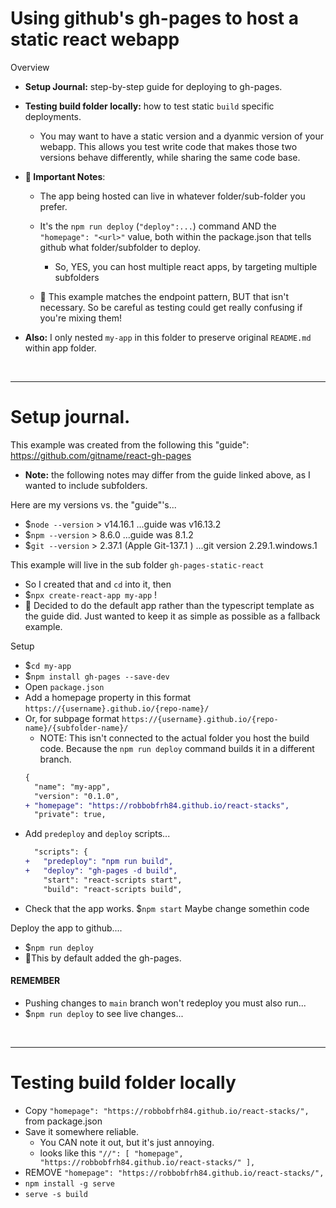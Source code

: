 # Using github's gh-pages to host a static react webapp
Overview
- **Setup Journal:** step-by-step guide for deploying to gh-pages.
- **Testing build folder locally:** how to test static `build` specific deployments. 
  - You may want to have a static version and a dyanmic version of your webapp. This allows you test write code that makes those two versions behave differently, while sharing the same code base. 
- **🌟 Important Notes**: 
  - The app being hosted can live in whatever folder/sub-folder you prefer. 
  - It's the `npm run deploy` (`"deploy":...`) command AND the `"homepage": "<url>"` value, both within the package.json that tells github what folder/subfolder to deploy. 
    - So, YES, you can host multiple react apps, by targeting multiple subfolders

  - 🌟 This example matches the endpoint pattern, BUT that isn't necessary. So be careful as testing could get really confusing if you're mixing them!

 - **Also:** I only nested `my-app` in this folder to preserve original `README.md` within app folder.

<br/>

----
# Setup journal.  
This example was created from the following this "guide": https://github.com/gitname/react-gh-pages

- **Note:** the following notes may differ from the guide linked above, as I wanted to include subfolders. 

Here are my versions vs. the "guide"'s...
- $`node --version` > v14.16.1 ...guide was v16.13.2
- $`npm --version` > 8.6.0 ...guide was 8.1.2
- $`git --version` > 2.37.1 (Apple Git-137.1 ) ...git version 2.29.1.windows.1

This example will live in the sub folder `gh-pages-static-react`
- So I created that and `cd` into it, then
- $`npx create-react-app my-app` ! 
- 👀 Decided to do the default app rather than the typescript template as the guide did. Just wanted to keep it as simple as possible as a fallback example.

Setup
- $`cd my-app`
- $`npm install gh-pages --save-dev`
- Open `package.json`
- Add a homepage property in this format `https://{username}.github.io/{repo-name}/`
- Or, for subpage format `https://{username}.github.io/{repo-name}/{subfolder-name}/`
  - NOTE: This isn't connected to the actual folder you host the build code. Because the `npm run deploy` command builds it in a different branch.
  ```diff
  {
    "name": "my-app",
    "version": "0.1.0",
  + "homepage": "https://robbobfrh84.github.io/react-stacks",
    "private": true,
  ```
- Add `predeploy` and `deploy` scripts...
  ```diff
    "scripts": {
  +   "predeploy": "npm run build",
  +   "deploy": "gh-pages -d build",
      "start": "react-scripts start",
      "build": "react-scripts build",
  ```
- Check that the app works. $`npm start` Maybe change somethin code

Deploy the app to github....
- $`npm run deploy`
- 👀This by default added the gh-pages. 

#### REMEMBER
- Pushing changes to `main` branch won't redeploy you must also run...
- $`npm run deploy` to see live changes...

<br/>

----
# Testing build folder locally

- Copy `"homepage": "https://robbobfrh84.github.io/react-stacks/",` from package.json
- Save it somewhere reliable. 
  - You CAN note it out, but it's just annoying. 
  - looks like this `"//": [ "homepage", "https://robbobfrh84.github.io/react-stacks/" ],`
- REMOVE `"homepage": "https://robbobfrh84.github.io/react-stacks/",`
- `npm install -g serve` 
- `serve -s build`

